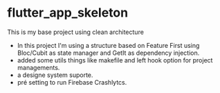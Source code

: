 # flutter_app_skeleton

This is my base project using clean architecture
 - In this project I'm using a structure based on Feature First using Bloc/Cubit as state manager and GetIt as dependency injection.
 - added some utils things like makefile and left hook option for project managements.
 - a designe system suporte.
 - pré setting to run Firebase Crashlytcs.
